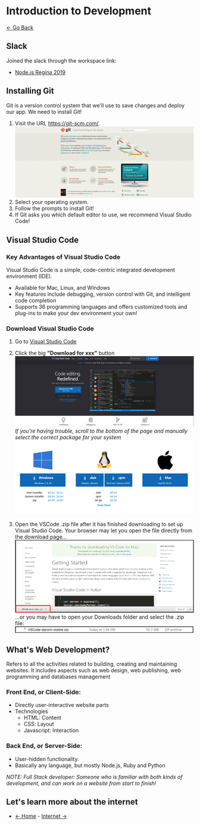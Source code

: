 # Introduction to Development

[<- Go Back](README.md)

## Slack

Joined the slack through the workspace link:

- [Node.js Regina 2019](https://nodewpgsept79.slack.com)

## Installing Git

Git is a version control system that we'll use to save changes and deploy our app. We need to install Git!

1. Visit the URL https://git-scm.com/. ![Download Git](resources/images/intro/git.png)
2. Select your operating system.
3. Follow the prompts to install Git!
4. If Git asks you which default editor to use, we recommend Visual Studio Code!

## Visual Studio Code

### Key Advantages of Visual Studio Code

Visual Studio Code is a simple, code-centric integrated development environment (IDE).

- Available for Mac, Linux, and Windows
- Key features include debugging, version control with Git, and intelligent code completion
- Supports 36 programming languages and offers customized tools and plug-ins to make your dev environment your own!

### Download Visual Studio Code

1. Go to [Visual Studio Code](https://code.visualstudio.com/)
2. Click the big **"Download for xxx"** button ![VS Code download](/resources/images/intro/vs-code1.png) _If you're having trouble, scroll to the bottom of the page and manually select the correct package for your system_ ![VS Code alternative download](/resources/images/intro/vs-code2.png)

3. Open the VSCode .zip file after it has finished downloading to set up Visual Studio Code. Your browser may let you open the file directly from the download page... ![VS Code extract](/resources/images/intro/vs-code3.png) ...or you may have to open your Downloads folder and select the .zip file: ![VS Code extract from folder](/resources/images/intro/vs-code4.png)

## What's Web Development?

Refers to all the activities related to building, creating and maintaining websites. It includes aspects such as web design, web publishing, web programming and databases management

### Front End, or Client-Side:

- Directly user-interactive website parts
- Technologies
  - HTML: Content
  - CSS: Layout
  - Javascript: Interaction

### Back End, or Server-Side:

- User-hidden functionality.
- Basically any language, but mostly Node.js, Ruby and Python

_NOTE: Full Stack developer: Someone who is familiar with both kinds of development, and can work on a website from start to finish!_

## Let's learn more about the internet

- [<- Home](README.md) - [Internet ->](internet.md)
